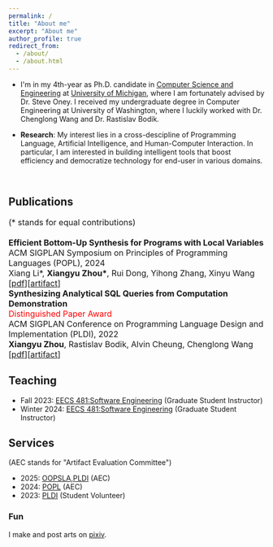 ```yaml
---
permalink: /
title: "About me"
excerpt: "About me"
author_profile: true
redirect_from: 
  - /about/
  - /about.html
---
```


* I'm in my 4th-year as Ph.D. candidate in [Computer Science and Engineering](https://cse.engin.umich.edu/) at [University of Michigan](https://umich.edu/), where I am fortunately advised by Dr. Steve Oney. I received my undergraduate degree in Computer Engineering at University of Washington, where I luckily worked with  Dr. Chenglong Wang and Dr. Rastislav Bodik.

* **Research**: 
My interest lies in a cross-descipline of Programming Language, Artificial Intelligence, and Human-Computer Interaction. In particular, I am interested in building intelligent tools that boost efficiency and democratize technology for end-user in various domains.

<br>

## Publications
<font size="3">
(* stands for equal contributions)<br>
<br>
</font>
<font size="3">
   <strong> Efficient Bottom-Up Synthesis for Programs with Local Variables</strong><br>
    ACM SIGPLAN Symposium on Principles of Programming Languages (POPL), 2024<br>
    Xiang Li*, <strong>Xiangyu Zhou*</strong>, Rui Dong, Yihong Zhang, Xinyu Wang<br>
    [<a href="https://arxiv.org/abs/2311.03705">pdf</a>][<a href="https://zenodo.org/records/10023528">artifact</a>]
</font>
<br>
<font size="3">
   <strong> Synthesizing Analytical SQL Queries from Computation Demonstration</strong><br>
    <span style="color: red;">Distinguished Paper Award</span><br>
    ACM SIGPLAN Conference on Programming Language Design and Implementation (PLDI), 2022<br>
    <strong>Xiangyu Zhou</strong>, Rastislav Bodik, Alvin Cheung, Chenglong Wang<br>
    [<a href="https://arxiv.org/abs/2204.07102">pdf</a>][<a href="https://dl.acm.org/do/10.5281/zenodo.6330232/full/">artifact</a>]
</font>

<br>

## Teaching
* Fall 2023: [EECS 481:Software Engineering](https://pbhoopala.github.io/eecs481f23/index.html) (Graduate Student Instructor)
* Winter 2024: [EECS 481:Software Engineering](https://eecs481.org/) (Graduate Student Instructor)

## Services
(AEC stands for "Artifact Evaluation Committee")
* 2025: [OOPSLA](https://2025.splashcon.org/track/splash-2025-oopsla-artifacts),[PLDI](https://pldi25.sigplan.org/track/pldi-2025-pldi-research-artifacts) (AEC)
* 2024: [POPL](https://popl25.sigplan.org/) (AEC)
* 2023: [PLDI](https://pldi23.sigplan.org/) (Student Volunteer)

### Fun
I make and post arts on [pixiv](https://www.pixiv.net/users/21172917).
